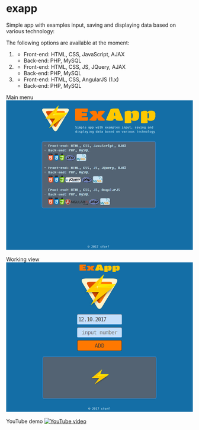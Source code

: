 # exapp
Simple app with examples input, saving and displaying data based on various technology:

The following options are available at the moment:
1. - Front-end: HTML, CSS, JavaScript, AJAX
   - Back-end: PHP, MySQL
2. - Front-end: HTML, CSS, JS, JQuery, AJAX
   - Back-end: PHP, MySQL
3. - Front-end: HTML, CSS, AngularJS (1.x)
   - Back-end: PHP, MySQL
   
Main menu
![screenshot](https://raw.githubusercontent.com/cforf/exapp/master/exapp_screenshot1.png)

Working view
![screenshot](https://raw.githubusercontent.com/cforf/exapp/master/exapp_screenshot2.png)

YouTube demo
[![YouTube video](http://img.youtube.com/vi/A938_xFc8es/0.jpg)](http://www.youtube.com/watch?v=A938_xFc8es)

